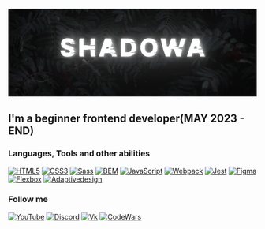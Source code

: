   ![Header](https://github.com/Shadowa123Baran/shadowa123baran/blob/main/static.png?raw=true)

  ## I'm a beginner frontend developer(MAY 2023 - END)
  
  ### Languages, Tools and other abilities
  
  [![HTML5](https://img.shields.io/badge/-HTML5-111115?style=for-the-badge&logo=HTML5&logoColor=e54d26)](https://www.youtube.com/channel/UCAi0x-uVJc0TIs_90tZ8LpA)
  [![CSS3](https://img.shields.io/badge/-CSS3-111115?style=for-the-badge&logo=CSS3&logoColor=0066cc)](https://www.youtube.com/channel/UCAi0x-uVJc0TIs_90tZ8LpA)
  [![Sass](https://img.shields.io/badge/-Sass-111115?style=for-the-badge&logo=Sass&logoColor=c7568e)](https://www.youtube.com/channel/UCAi0x-uVJc0TIs_90tZ8LpA)
  [![BEM](https://img.shields.io/badge/-BEM-111115?style=for-the-badge&logo=BEM&logoColor=309ed9)](https://www.youtube.com/channel/UCAi0x-uVJc0TIs_90tZ8LpA)
  [![JavaScript](https://img.shields.io/badge/-JavaScript-111115?style=for-the-badge&logo=JavaScript&logoColor=f7e01d)](https://www.youtube.com/channel/UCAi0x-uVJc0TIs_90tZ8LpA)
  [![Webpack](https://img.shields.io/badge/-Webpack-111115?style=for-the-badge&logo=Webpack&logoColor=75aecd)](https://www.youtube.com/channel/UCAi0x-uVJc0TIs_90tZ8LpA)
  [![Jest](https://img.shields.io/badge/-Jest-111115?style=for-the-badge&logo=Jest&logoColor=8e475b)](https://www.youtube.com/channel/UCAi0x-uVJc0TIs_90tZ8LpA)
  [![Figma](https://img.shields.io/badge/-Figma-111115?style=for-the-badge&logo=Figma&logoColor=a259ff)](https://www.youtube.com/channel/UCAi0x-uVJc0TIs_90tZ8LpA)
  [![Flexbox](https://img.shields.io/badge/-Flexbox-111115?style=for-the-badge&logo=Flexbox&logoColor=0066cc)](https://www.youtube.com/channel/UCAi0x-uVJc0TIs_90tZ8LpA)
  [![Adaptivedesign](https://img.shields.io/badge/-Adaptive_layout-111115?style=for-the-badge&logo=Adaptive_layout&logoColor=e54d26)](https://www.youtube.com/channel/UCAi0x-uVJc0TIs_90tZ8LpA)
  
  ### Follow me

  [![YouTube](https://img.shields.io/badge/-YouTube-111115?style=for-the-badge&logo=YouTube&logoColor=de2925)](https://www.youtube.com/channel/UCAi0x-uVJc0TIs_90tZ8LpA)
  [![Discord](https://img.shields.io/badge/-Discord-111115?style=for-the-badge&logo=Discord)](https://www.youtube.com/watch?v=dQw4w9WgXcQ)
  [![Vk](https://img.shields.io/badge/-Vk-111115?style=for-the-badge&logo=Vk&logoColor=0077ff)](https://vk.com/shadowa_s)
  [![CodeWars](https://img.shields.io/badge/-CodeWars-111115?style=for-the-badge&logo=CodeWars&logoColor=a63126)](https://www.codewars.com/users/Shadowa123Baran)
